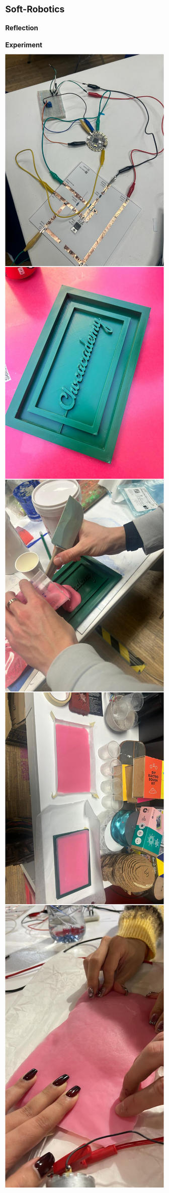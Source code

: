 # Soft-Robotics

## Reflection

## Experiment
![](../images/Bearbeitet/Softrobot01.jpg)
![](../images/Bearbeitet/Softrobot02.jpg)
![](../images/Bearbeitet/Softrobot03.jpg)
![](../images/Bearbeitet/Softrobot04.jpg)
![](../images/Bearbeitet/Softrobot05.jpg)